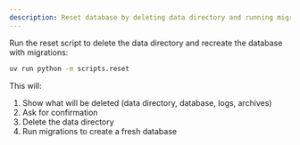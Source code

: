 ```yaml
---
description: Reset database by deleting data directory and running migrations
---
```


Run the reset script to delete the data directory and recreate the database with migrations:

```bash
uv run python -m scripts.reset
```

This will:
1. Show what will be deleted (data directory, database, logs, archives)
2. Ask for confirmation
3. Delete the data directory
4. Run migrations to create a fresh database
